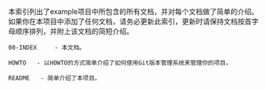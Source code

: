 本索引列出了example项目中所包含的所有文档，并对每个文档做了简单的介绍。  
如果你在本项目中添加了任何文档，请务必更新此索引，更新时请保持文档按首字母顺序排列，并附上该文档的简短介绍。  
  
`00-INDEX    
         - 本文档。`      
  
`HOWTO  
         - 以HOWTO的方式简单介绍了如何使用Git版本管理系统来管理你的项目。`    
  
`README  
         - 简单介绍了本项目。`    
